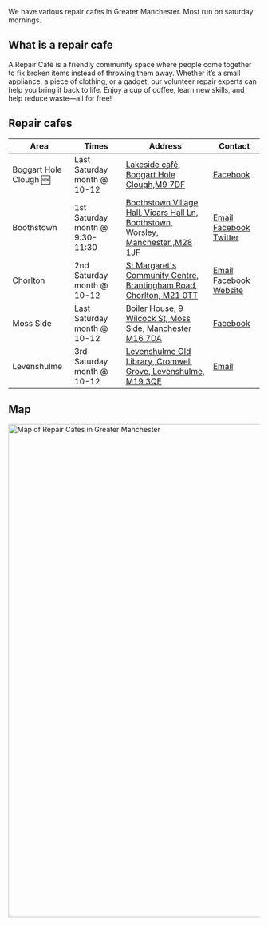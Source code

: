 We have various repair cafes in Greater Manchester. Most run on saturday mornings.

## What is a repair cafe
A Repair Café is a friendly community space where people come together to fix broken items instead of throwing them away. Whether it’s a small appliance, a piece of clothing, or a gadget, our volunteer repair experts can help you bring it back to life. Enjoy a cup of coffee, learn new skills, and help reduce waste—all for free!

## Repair cafes

| Area | Times | Address | Contact |  
| --- | --- | --- | --- | 
| Boggart Hole Clough 🆕 | Last Saturday month @ 10-12 | [Lakeside café, Boggart Hole Clough,M9 7DF](https://maps.app.goo.gl/2rTLbmPBUmsNjFyZA) | [Facebook](https://www.facebook.com/groups/999126502134456/?ref=share)
| Boothstown | 1st Saturday month @ 9:30-11:30 | [Boothstown Village Hall, Vicars Hall Ln, Boothstown, Worsley, Manchester ,M28 1JF](https://maps.app.goo.gl/Xd4TrzENgJuEEzvQA) | [Email](mailto:boothstownrepaircafe@gmail.com) [Facebook](https://www.facebook.com/BoothstownRepairCafe) [Twitter](https://x.com/repaircafeboot1) 
| Chorlton  | 2nd Saturday month @ 10-12 | [St Margaret's Community Centre, Brantingham Road, Chorlton, M21 0TT](https://maps.app.goo.gl/MsfsG1fik2Hui1vv7) | [Email](mailto:chorltonrepaircafe@gmail.com) [Facebook](https://www.facebook.com/ChorltonRepairCafe/) [Website](https://chorltonrepaircafe.org.uk) 
| Moss Side | Last Saturday month @ 10-12 | [Boiler House, 9 Wilcock St, Moss Side, Manchester M16 7DA](https://maps.app.goo.gl/4rbbaHhV1eQwNSVE7) | [Facebook](https://www.facebook.com/mosssiderepaircafe/) 
| Levenshulme | 3rd Saturday month @ 10-12 | [Levenshulme Old Library, Cromwell Grove, Levenshulme, M19 3QE](https://maps.app.goo.gl/gbH2MSCu6CiFxPwXA) | [Email](mailto:levrepaircafe@gmail.com)

## Map
<a href="https://www.google.com/maps/d/u/0/edit?mid=12UsCec4ZaCXUas9fgQi5iMCyHrTSIdk&usp=sharing"><img width="988" alt="Map of Repair Cafes in Greater Manchester" src="https://github.com/user-attachments/assets/2cd7ddea-36ae-46e9-b068-862468946026" />
